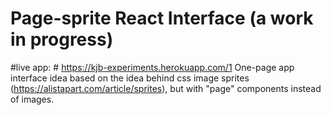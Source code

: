 # Page-sprite React Interface (a work in progress)

#live app: # https://kjb-experiments.herokuapp.com/1
One-page app interface idea based on the idea behind css image sprites (https://alistapart.com/article/sprites), but with "page" components instead of images.
